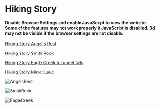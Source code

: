 # Hiking Story 

#### Disable Browser Settings and enable JavaScript to view the website. Some of the features may not work properly if JavaScript is disabled. 3d may not be visible if the browser settings are not disable.

<span>[Hiking Story Angel's Rest](https://angelsrest.netlify.app/)</span>

<span>[Hiking Story Smith Rock](https://smithrock.netlify.app/)</span>

<span>[Hiking Story Eagle Creek to tunnel falls](https://eaglecreektotunnelfalls.netlify.app/)</span>

<span>[Hiking Story Mirror Lake](https://mirrorlakes.netlify.app/)</span>

![AngelsRest](public/AngelsRest.png)

![SmithRock](public/SmithRock.png)

![EagleCreek](public/EagleCreek.png)
